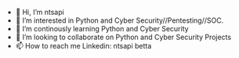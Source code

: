 - 👋 Hi, I’m ntsapi
- 👀 I’m interested in Python and Cyber Security//Pentesting//SOC.
- 🌱 I’m continously learning Python and Cyber Security
- 💞️ I’m looking to collaborate on Python and Cyber Security Projects
- 📫 How to reach me Linkedin: ntsapi betta

<!---
bettantsapi/bettantsapi is a ✨ special ✨ repository because its `README.md` (this file) appears on your GitHub profile.
You can click the Preview link to take a look at your changes.
--->
